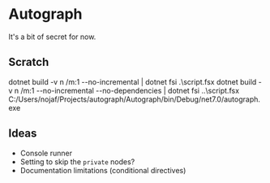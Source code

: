 # Autograph

It's a bit of secret for now.

## Scratch

dotnet build -v n /m:1 --no-incremental  | dotnet fsi .\script.fsx
dotnet build -v n /m:1 --no-incremental  --no-dependencies | dotnet fsi ..\script.fsx
C:/Users/nojaf/Projects/autograph/Autograph/bin/Debug/net7.0/autograph.exe

## Ideas

- Console runner
- Setting to skip the `private` nodes?
- Documentation limitations (conditional directives)